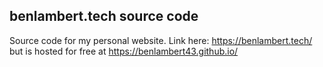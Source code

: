 ## benlambert.tech source code

Source code for my personal website. Link here: https://benlambert.tech/ but is hosted for free at https://benlambert43.github.io/
